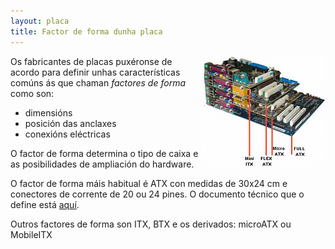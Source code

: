 ```yaml
---
layout: placa
title: Factor de forma dunha placa
---
```



<img style="float: right;" alt="factores de forma" src="/imaxes/formfactors.jpg">

Os fabricantes de placas puxéronse de acordo para definir unhas características comúns ás que chaman _factores de forma_ como son:
* dimensións
* posición das anclaxes
* conexións eléctricas


O factor de forma determina o tipo de caixa e as posibilidades de ampliación do hardware.

O factor de forma máis habitual é ATX con medidas de 30x24 cm e conectores de corrente de 20 ou 24 pines. O documento técnico que o define está [aquí](www.formfactors.org/developer/specs/atx2_1.pdf).

Outros factores de forma son ITX, BTX e os derivados: microATX ou MobileITX
